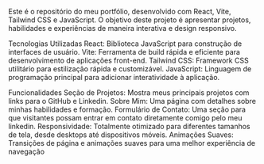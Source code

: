 Este é o repositório do meu portfólio, desenvolvido com React, Vite, Tailwind CSS e JavaScript. O objetivo deste projeto é apresentar projetos, habilidades e experiências de maneira interativa e design responsivo.

Tecnologias Utilizadas
React: Biblioteca JavaScript para construção de interfaces de usuário.
Vite: Ferramenta de build rápida e eficiente para desenvolvimento de aplicações front-end.
Tailwind CSS: Framework CSS utilitário para estilização rápida e customizável.
JavaScript: Linguagem de programação principal para adicionar interatividade à aplicação.

Funcionalidades
Seção de Projetos: Mostra meus principais projetos com links para o GitHub e Linkedin.
Sobre Mim: Uma página com detalhes sobre minhas habilidades e formação.
Formulário de Contato: Uma seção para que visitantes possam entrar em contato diretamente comigo pelo meu linkedin.
Responsividade: Totalmente otimizado para diferentes tamanhos de tela, desde desktops até dispositivos móveis.
Animações Suaves: Transições de página e animações suaves para uma melhor experiência de navegação
